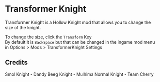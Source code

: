 # Transformer Knight
Transformer Knight is a Hollow Knight mod that allows you to change the size of the knight.

To change the size, click the `Transform` Key <br />
By default it is `BackSpace` but that can be changed in the ingame mod menu in Options > Mods > TransformerKnight Settings

## Credits
Smol Knight - Dandy
Beeg Knight - Mulhima
Normal Knight - Team Cherry
